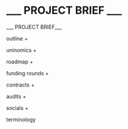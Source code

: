 # \_\_\_ PROJECT BRIEF \_\_\_

\_\_\_ PROJECT BRIEF\_\_\_





outline +

uninomics +&#x20;

roadmap +&#x20;

funding rounds +&#x20;

contracts +

audits +&#x20;

socials +&#x20;

terminology&#x20;
